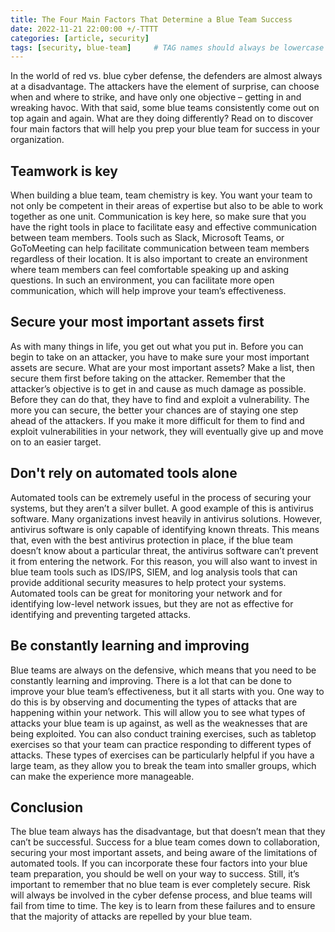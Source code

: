 ```yaml
---
title: The Four Main Factors That Determine a Blue Team Success
date: 2022-11-21 22:00:00 +/-TTTT
categories: [article, security]
tags: [security, blue-team]     # TAG names should always be lowercase
---
```


In the world of red vs. blue cyber defense, the defenders are almost always at a disadvantage. The attackers have the element of surprise, can choose when and where to strike, and have only one objective – getting in and wreaking havoc. With that said, some blue teams consistently come out on top again and again. What are they doing differently? Read on to discover four main factors that will help you prep your blue team for success in your organization.

## Teamwork is key
When building a blue team, team chemistry is key. You want your team to not only be competent in their areas of expertise but also to be able to work together as one unit. Communication is key here, so make sure that you have the right tools in place to facilitate easy and effective communication between team members. Tools such as Slack, Microsoft Teams, or GoToMeeting can help facilitate communication between team members regardless of their location. It is also important to create an environment where team members can feel comfortable speaking up and asking questions. In such an environment, you can facilitate more open communication, which will help improve your team’s effectiveness.

## Secure your most important assets first
As with many things in life, you get out what you put in. Before you can begin to take on an attacker, you have to make sure your most important assets are secure. What are your most important assets? Make a list, then secure them first before taking on the attacker. Remember that the attacker’s objective is to get in and cause as much damage as possible. Before they can do that, they have to find and exploit a vulnerability. The more you can secure, the better your chances are of staying one step ahead of the attackers. If you make it more difficult for them to find and exploit vulnerabilities in your network, they will eventually give up and move on to an easier target.

## Don't rely on automated tools alone
Automated tools can be extremely useful in the process of securing your systems, but they aren’t a silver bullet. A good example of this is antivirus software. Many organizations invest heavily in antivirus solutions. However, antivirus software is only capable of identifying known threats. This means that, even with the best antivirus protection in place, if the blue team doesn’t know about a particular threat, the antivirus software can’t prevent it from entering the network. For this reason, you will also want to invest in blue team tools such as IDS/IPS, SIEM, and log analysis tools that can provide additional security measures to help protect your systems. Automated tools can be great for monitoring your network and for identifying low-level network issues, but they are not as effective for identifying and preventing targeted attacks.

## Be constantly learning and improving
Blue teams are always on the defensive, which means that you need to be constantly learning and improving. There is a lot that can be done to improve your blue team’s effectiveness, but it all starts with you. One way to do this is by observing and documenting the types of attacks that are happening within your network. This will allow you to see what types of attacks your blue team is up against, as well as the weaknesses that are being exploited. You can also conduct training exercises, such as tabletop exercises so that your team can practice responding to different types of attacks. These types of exercises can be particularly helpful if you have a large team, as they allow you to break the team into smaller groups, which can make the experience more manageable.

## Conclusion
The blue team always has the disadvantage, but that doesn’t mean that they can’t be successful. Success for a blue team comes down to collaboration, securing your most important assets, and being aware of the limitations of automated tools. If you can incorporate these four factors into your blue team preparation, you should be well on your way to success. Still, it’s important to remember that no blue team is ever completely secure. Risk will always be involved in the cyber defense process, and blue teams will fail from time to time. The key is to learn from these failures and to ensure that the majority of attacks are repelled by your blue team.
